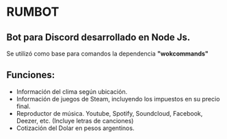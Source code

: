 # **RUMBOT**

## **Bot para Discord desarrollado en Node Js.**

Se utilizó como base para comandos la dependencia **"wokcommands"**

## **Funciones:**

* Información del clima según ubicación.
* Información de juegos de Steam, incluyendo los impuestos en su precio final.
* Reproductor de música. Youtube, Spotify, Soundcloud, Facebook, Deezer, etc. (Incluye letras de canciones)
* Cotización del Dolar en pesos argentinos.

